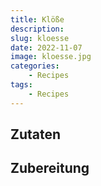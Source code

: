 ```yaml
---
title: Klöße
description: 
slug: kloesse
date: 2022-11-07
image: kloesse.jpg
categories:
    - Recipes
tags:
    - Recipes
---
```


## Zutaten


## Zubereitung

